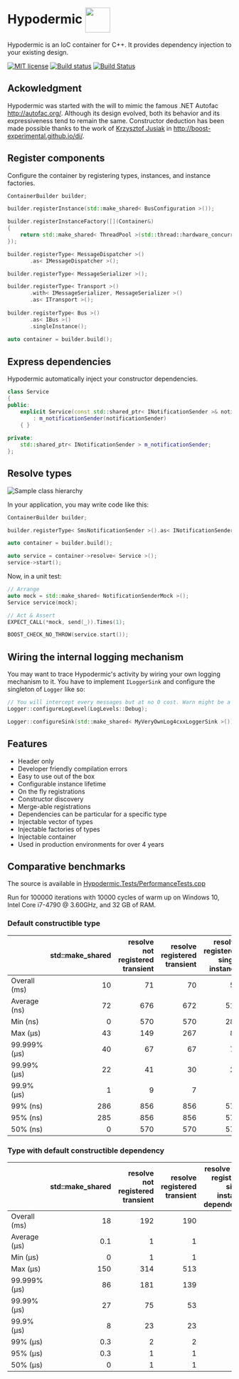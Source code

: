 Hypodermic <img align="center" src="../master/resources/syringe_by_Andy_Selimov_from_thenounproject.png?raw=true" width="56">
==========

Hypodermic is an IoC container for C++. It provides dependency injection to your existing design.

[![MIT license](http://img.shields.io/badge/license-MIT-brightgreen.svg)](http://opensource.org/licenses/MIT)
[![Build status](https://img.shields.io/appveyor/ci/ybainier/Hypodermic/master.svg?label=windows)](https://ci.appveyor.com/project/ybainier/hypodermic)
[![Build Status](https://img.shields.io/travis/ybainier/Hypodermic/master.svg?label=linux/osx)](https://travis-ci.org/ybainier/Hypodermic)

## Ackowledgment

Hypodermic was started with the will to mimic the famous .NET Autofac http://autofac.org/. Although its design evolved, both its behavior and its expressiveness tend to remain the same.
Constructor deduction has been made possible thanks to the work of [Krzysztof Jusiak](http://krzysztof.jusiak.net/) in http://boost-experimental.github.io/di/.

## Register components

Configure the container by registering types, instances, and instance factories.
```cpp
ContainerBuilder builder;

builder.registerInstance(std::make_shared< BusConfiguration >());

builder.registerInstanceFactory([](Container&)
{
    return std::make_shared< ThreadPool >(std::thread::hardware_concurrency());
});

builder.registerType< MessageDispatcher >()
       .as< IMessageDispatcher >();

builder.registerType< MessageSerializer >();

builder.registerType< Transport >()
       .with< IMessageSerializer, MessageSerializer >()
       .as< ITransport >();
       
builder.registerType< Bus >()
       .as< IBus >()
       .singleInstance();
       
auto container = builder.build();
```

## Express dependencies

Hypodermic automatically inject your constructor dependencies.
```cpp
class Service
{
public:
    explicit Service(const std::shared_ptr< INotificationSender >& notificationSender)
        : m_notificationSender(notificationSender)
    { }
  
private:
    std::shared_ptr< INotificationSender > m_notificationSender;
};
```

## Resolve types

![Sample class hierarchy](../master/resources/home_page_simple_diagram.png?raw=true "Sample class hierarchy")

In your application, you may write code like this:
```cpp
ContainerBuilder builder;

builder.registerType< SmsNotificationSender >().as< INotificationSender >();

auto container = builder.build();

auto service = container->resolve< Service >();
service->start();
```
Now, in a unit test:
```cpp
// Arrange
auto mock = std::make_shared< NotificationSenderMock >();
Service service(mock);

// Act & Assert
EXPECT_CALL(*mock, send(_)).Times(1);

BOOST_CHECK_NO_THROW(service.start());
```

## Wiring the internal logging mechanism

You may want to trace Hypodermic's activity by wiring your own logging mechanism to it. You have to implement `ILoggerSink` and configure the singleton of `Logger` like so:
```cpp
// You will intercept every messages but at no 0 cost. Warn might be a little less aggressive.
Logger::configureLogLevel(LogLevels::Debug);

Logger::configureSink(std::make_shared< MyVeryOwnLog4cxxLoggerSink >());
```


## Features

* Header only
* Developer friendly compilation errors
* Easy to use out of the box
* Configurable instance lifetime
* On the fly registrations
* Constructor discovery
* Merge-able registrations
* Dependencies can be particular for a specific type
* Injectable vector of types
* Injectable factories of types
* Injectable container
* Used in production environments for over 4 years

## Comparative benchmarks

The source is available in [Hypodermic.Tests/PerformanceTests.cpp](https://github.com/ybainier/Hypodermic/blob/master/Hypodermic.Tests/PerformanceTests.cpp)

Run for 100000 iterations with 10000 cycles of warm up on Windows 10, Intel Core i7-4790 @ 3.60GHz, and 32 GB of RAM.

### Default constructible type

|              | std::make_shared | resolve not registered transient | resolve registered transient | resolve registered single instance | resolve registered instance |
|--------------|-----------------:|---------------------------------:|-----------------------------:|-----------------------------------:|----------------------------:|
| Overall (ms) |               10 |                               71 |                           70 |                                 54 |                          55 |
| Average (ns) |               72 |                              676 |                          672 |                                512 |                         518 |
| Min     (ns) |                0 |                              570 |                          570 |                                285 |                         285 |
| Max     (µs) |               43 |                              149 |                          267 |                                 87 |                         268 |
| 99.999% (µs) |               40 |                               67 |                           67 |                                 70 |                         115 |
| 99.99%  (µs) |               22 |                               41 |                           30 |                                 24 |                          24 |
| 99.9%   (µs) |                1 |                                9 |                            7 |                                  2 |                           4 |
| 99%     (ns) |              286 |                              856 |                          856 |                                571 |                         571 |
| 95%     (ns) |              285 |                              856 |                          856 |                                571 |                         571 |
| 50%     (ns) |                0 |                              570 |                          570 |                                570 |                         570 |

### Type with default constructible dependency

|              | std::make_shared | resolve not registered transient | resolve registered transient | resolve with registered single instance dependency | resolve with registered instance dependency |
|--------------|-----------------:|---------------------------------:|-----------------------------:|---------------------------------------------------:|--------------------------------------------:|
| Overall (ms) |               18 |                              192 |                          190 |                                                177 |                                         170 |
| Average (µs) |              0.1 |                                1 |                            1 |                                                  1 |                                           1 |
| Min     (µs) |                0 |                                1 |                            1 |                                                  1 |                                           1 |
| Max     (µs) |              150 |                              314 |                          513 |                                                160 |                                          92 |
| 99.999% (µs) |               86 |                              181 |                          139 |                                                104 |                                          85 |
| 99.99%  (µs) |               27 |                               75 |                           53 |                                                 47 |                                          55 |
| 99.9%   (µs) |                8 |                               23 |                           23 |                                                 21 |                                          21 |
| 99%     (µs) |              0.3 |                                2 |                            2 |                                                  2 |                                           2 |
| 95%     (µs) |              0.3 |                                1 |                            1 |                                                  1 |                                           1 |
| 50%     (µs) |                0 |                                1 |                            1 |                                                  1 |                                           1 |
